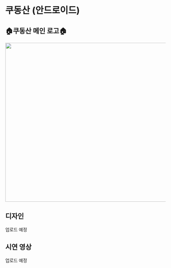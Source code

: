 # 쿠동산 (안드로이드)

## 🏠쿠동산 메인 로고🏠
<img src="https://user-images.githubusercontent.com/76798309/170036123-bb3f9efe-b549-4bc8-8c6b-28810ca7fab5.png" width="600" height="500"/>

## 디자인 
업로드 예정

## 시연 영상
업로드 예정

